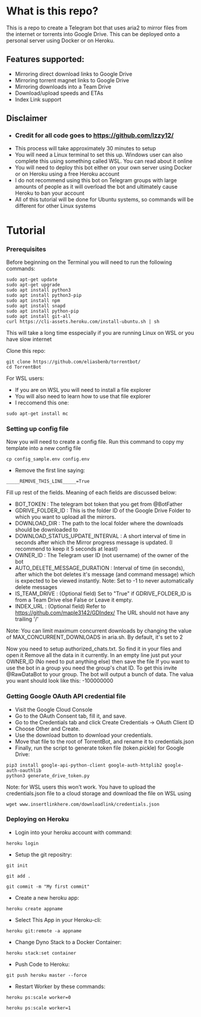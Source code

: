 # What is this repo?
This is a repo to create a Telegram bot that uses aria2 to mirror files from the internet or torrents into Google Drive. This can be deployed onto a personal server using Docker or on Heroku.

## Features supported:
- Mirroring direct download links to Google Drive
- Mirroring torrent magnet links to Google Drive
- Mirroring downloads into a Team Drive
- Download/upload speeds and ETAs
- Index Link support

## Disclaimer
- ### Credit for all code goes to https://github.com/lzzy12/
- This process will take approximately 30 minutes to setup
- You will need a Linux terminal to set this up. Windows user can also complete this using something called WSL. You can read about it online
- You will need to deploy this bot either on your own server using Docker or on Heroku using a free Heroku account
- I do not recommend using this bot on Telegram groups with large amounts of people as it will overload the bot and ultimately cause Heroku to ban your account
- All of this tutorial will be done for Ubuntu systems, so commands will be different for other Linux systems

# Tutorial
### Prerequisites
Before beginning on the Terminal you will need to run the following commands:
```
sudo apt-get update
sudo apt-get upgrade
sudo apt install python3
sudo apt install python3-pip
sudo apt install npm
sudo apt install snapd
sudo apt install python-pip
sudo apt install git-all
curl https://cli-assets.heroku.com/install-ubuntu.sh | sh
```
This will take a long time esspecially if you are running Linux on WSL or you have slow internet

Clone this repo:
```
git clone https://github.com/eliasbenb/torrentbot/
cd TorrentBot
```
For WSL users:
- If you are on WSL you will need to install a file explorer
- You will also need to learn how to use that file explorer
- I reccomend this one:
```
sudo apt-get install mc
```
### Setting up config file
Now you will need to create a config file. Run this command to copy my template into a new config file
```
cp config_sample.env config.env
```
- Remove the first line saying:
```
_____REMOVE_THIS_LINE_____=True
```
Fill up rest of the fields. Meaning of each fields are discussed below:
- BOT_TOKEN : The telegram bot token that you get from @BotFather
- GDRIVE_FOLDER_ID : This is the folder ID of the Google Drive Folder to which you want to upload all the mirrors.
- DOWNLOAD_DIR : The path to the local folder where the downloads should be downloaded to
- DOWNLOAD_STATUS_UPDATE_INTERVAL : A short interval of time in seconds after which the Mirror progress message is updated. (I recommend to keep it 5 seconds at least)  
- OWNER_ID : The Telegram user ID (not username) of the owner of the bot
- AUTO_DELETE_MESSAGE_DURATION : Interval of time (in seconds), after which the bot deletes it's message (and command message) which is expected to be viewed instantly. Note: Set to -1 to never automatically delete messages
- IS_TEAM_DRIVE : (Optional field) Set to "True" if GDRIVE_FOLDER_ID is from a Team Drive else False or Leave it empty. 
- INDEX_URL : (Optional field) Refer to https://github.com/maple3142/GDIndex/ The URL should not have any trailing '/'

Note: You can limit maximum concurrent downloads by changing the value of MAX_CONCURRENT_DOWNLOADS in aria.sh. By default, it's set to 2

Now you need to setup authorized_chats.txt. So find it in your files and open it
Remove all the data in it currently. In an empty line just put your OWNER_ID (No need to put anything else) then save the file
If you want to use the bot in a group you need the group's chat ID. To get this invite @RawDataBot to your group. The bot will output a bunch of data. The valua you want should look like this: -100000000

### Getting Google OAuth API credential file

- Visit the Google Cloud Console
- Go to the OAuth Consent tab, fill it, and save.
- Go to the Credentials tab and click Create Credentials -> OAuth Client ID
- Choose Other and Create.
- Use the download button to download your credentials.
- Move that file to the root of TorrentBot, and rename it to credentials.json
- Finally, run the script to generate token file (token.pickle) for Google Drive:
```
pip3 install google-api-python-client google-auth-httplib2 google-auth-oauthlib
python3 generate_drive_token.py
```
Note: for WSL users this won't work. You have to upload the credentials.json file to a cloud storage and download the file on WSL using 
```
wget www.insertlinkhere.com/downloadlink/credentials.json
```
### Deploying on Heroku
- Login into your heroku account with command:
```
heroku login
```
- Setup the git repositry:
```
git init
```
```
git add .
```
```
git commit -m "My first commit"
```
- Create a new heroku app:
```
heroku create appname	
```
- Select This App in your Heroku-cli: 
```
heroku git:remote -a appname
```
- Change Dyno Stack to a Docker Container:
```
heroku stack:set container
```
- Push Code to Heroku:
```
git push heroku master --force
```
- Restart Worker by these commands:
```
heroku ps:scale worker=0
```
```
heroku ps:scale worker=1
```

